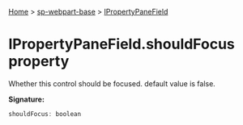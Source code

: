 <!-- docId=sp-webpart-base.ipropertypanefield.shouldfocus -->

[Home](./index.md) &gt; [sp-webpart-base](./sp-webpart-base.md) &gt; [IPropertyPaneField](./sp-webpart-base.ipropertypanefield.md)

# IPropertyPaneField.shouldFocus property

Whether this control should be focused. default value is false.

**Signature:**
```javascript
shouldFocus: boolean
```
